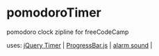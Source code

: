 # pomodoroTimer

pomodoro clock zipline for freeCodeCamp

uses:
<a href="https://github.com/jchavannes/jquery-timer">jQuery Timer</a> |
<a href="https://github.com/kimmobrunfeldt/progressbar.js">ProgressBar.js</a> |
<a href="http://www.orangefreesounds.com/alarm-clock-sound-short/">alarm sound</a> |